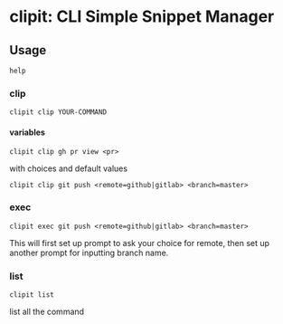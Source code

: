 # clipit: CLI Simple Snippet Manager

## Usage

```shell
help
```

### clip
```shell
clipit clip YOUR-COMMAND
```

#### variables
```shell
clipit clip gh pr view <pr> 
```

with choices and default values
```shell
clipit clip git push <remote=github|gitlab> <branch=master>
```

### exec
```shell
clipit exec git push <remote=github|gitlab> <branch=master>
```

This will first set up prompt to ask your choice for remote, then set up another prompt for inputting branch name.


### list
```shell
clipit list
```

list all the command 
